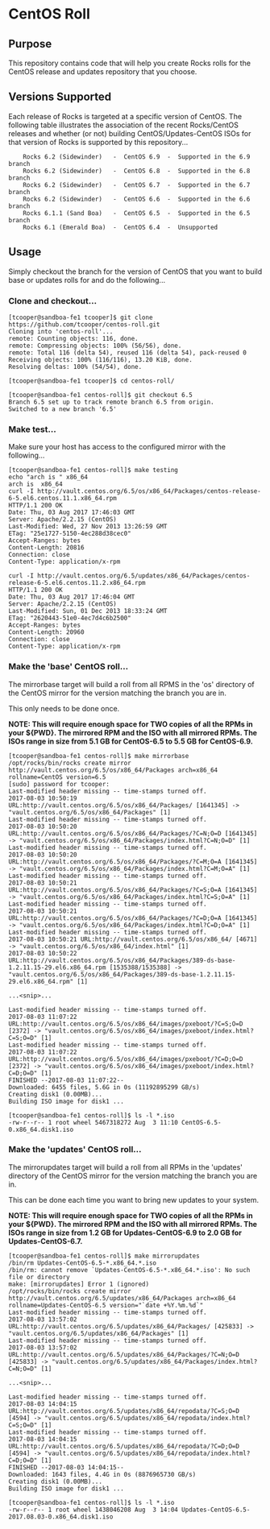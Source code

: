 # CentOS Roll

## Purpose

This repository contains code that will help you create Rocks rolls for the
CentOS release and updates repository that you choose.

## Versions Supported

Each release of Rocks is targeted at a specific version of CentOS. The
following table illustrates the association of the recent Rocks/CentOS
releases and whether (or not) building CentOS/Updates-CentOS ISOs for that
version of Rocks is supported by this repository...

```
    Rocks 6.2 (Sidewinder)   -  CentOS 6.9  -  Supported in the 6.9 branch
    Rocks 6.2 (Sidewinder)   -  CentOS 6.8  -  Supported in the 6.8 branch
    Rocks 6.2 (Sidewinder)   -  CentOS 6.7  -  Supported in the 6.7 branch
    Rocks 6.2 (Sidewinder)   -  CentOS 6.6  -  Supported in the 6.6 branch
    Rocks 6.1.1 (Sand Boa)   -  CentOS 6.5  -  Supported in the 6.5 branch
    Rocks 6.1 (Emerald Boa)  -  CentOS 6.4  -  Unsupported
```

## Usage

Simply checkout the branch for the version of CentOS that you want to build
base or updates rolls for and do the following...

### Clone and checkout...

```
[tcooper@sandboa-fe1 tcooper]$ git clone https://github.com/tcooper/centos-roll.git
Cloning into 'centos-roll'...
remote: Counting objects: 116, done.
remote: Compressing objects: 100% (56/56), done.
remote: Total 116 (delta 54), reused 116 (delta 54), pack-reused 0
Receiving objects: 100% (116/116), 13.20 KiB, done.
Resolving deltas: 100% (54/54), done.

[tcooper@sandboa-fe1 tcooper]$ cd centos-roll/

[tcooper@sandboa-fe1 centos-roll]$ git checkout 6.5
Branch 6.5 set up to track remote branch 6.5 from origin.
Switched to a new branch '6.5'

```

### Make test...

Make sure your host has access to the configured mirror with the following...

```
[tcooper@sandboa-fe1 centos-roll]$ make testing
echo "arch is " x86_64
arch is  x86_64
curl -I http://vault.centos.org/6.5/os/x86_64/Packages/centos-release-6-5.el6.centos.11.1.x86_64.rpm
HTTP/1.1 200 OK
Date: Thu, 03 Aug 2017 17:46:03 GMT
Server: Apache/2.2.15 (CentOS)
Last-Modified: Wed, 27 Nov 2013 13:26:59 GMT
ETag: "25e1727-5150-4ec288d38cec0"
Accept-Ranges: bytes
Content-Length: 20816
Connection: close
Content-Type: application/x-rpm

curl -I http://vault.centos.org/6.5/updates/x86_64/Packages/centos-release-6-5.el6.centos.11.2.x86_64.rpm
HTTP/1.1 200 OK
Date: Thu, 03 Aug 2017 17:46:04 GMT
Server: Apache/2.2.15 (CentOS)
Last-Modified: Sun, 01 Dec 2013 18:33:24 GMT
ETag: "2620443-51e0-4ec7d4c6b2500"
Accept-Ranges: bytes
Content-Length: 20960
Connection: close
Content-Type: application/x-rpm
```

### Make the 'base' CentOS roll...

The mirrorbase target will build a roll from all RPMS in the 'os' directory of
the CentOS mirror for the version matching the branch you are in.

This only needs to be done once.

**NOTE: This will require enough space for TWO copies of all the RPMs in your
${PWD}. The mirrored RPM and the ISO with all mirrored RPMs. The ISOs range in
size from 5.1 GB for CentOS-6.5 to 5.5 GB for CentOS-6.9.**

```
[tcooper@sandboa-fe1 centos-roll]$ make mirrorbase
/opt/rocks/bin/rocks create mirror http://vault.centos.org/6.5/os/x86_64/Packages arch=x86_64 rollname=CentOS version=6.5
[sudo] password for tcooper:
Last-modified header missing -- time-stamps turned off.
2017-08-03 10:50:19 URL:http://vault.centos.org/6.5/os/x86_64/Packages/ [1641345] -> "vault.centos.org/6.5/os/x86_64/Packages" [1]
Last-modified header missing -- time-stamps turned off.
2017-08-03 10:50:20 URL:http://vault.centos.org/6.5/os/x86_64/Packages/?C=N;O=D [1641345] -> "vault.centos.org/6.5/os/x86_64/Packages/index.html?C=N;O=D" [1]
Last-modified header missing -- time-stamps turned off.
2017-08-03 10:50:20 URL:http://vault.centos.org/6.5/os/x86_64/Packages/?C=M;O=A [1641345] -> "vault.centos.org/6.5/os/x86_64/Packages/index.html?C=M;O=A" [1]
Last-modified header missing -- time-stamps turned off.
2017-08-03 10:50:21 URL:http://vault.centos.org/6.5/os/x86_64/Packages/?C=S;O=A [1641345] -> "vault.centos.org/6.5/os/x86_64/Packages/index.html?C=S;O=A" [1]
Last-modified header missing -- time-stamps turned off.
2017-08-03 10:50:21 URL:http://vault.centos.org/6.5/os/x86_64/Packages/?C=D;O=A [1641345] -> "vault.centos.org/6.5/os/x86_64/Packages/index.html?C=D;O=A" [1]
Last-modified header missing -- time-stamps turned off.
2017-08-03 10:50:21 URL:http://vault.centos.org/6.5/os/x86_64/ [4671] -> "vault.centos.org/6.5/os/x86_64/index.html" [1]
2017-08-03 10:50:22 URL:http://vault.centos.org/6.5/os/x86_64/Packages/389-ds-base-1.2.11.15-29.el6.x86_64.rpm [1535388/1535388] -> "vault.centos.org/6.5/os/x86_64/Packages/389-ds-base-1.2.11.15-29.el6.x86_64.rpm" [1]

...<snip>...

Last-modified header missing -- time-stamps turned off.
2017-08-03 11:07:22 URL:http://vault.centos.org/6.5/os/x86_64/images/pxeboot/?C=S;O=D [2372] -> "vault.centos.org/6.5/os/x86_64/images/pxeboot/index.html?C=S;O=D" [1]
Last-modified header missing -- time-stamps turned off.
2017-08-03 11:07:22 URL:http://vault.centos.org/6.5/os/x86_64/images/pxeboot/?C=D;O=D [2372] -> "vault.centos.org/6.5/os/x86_64/images/pxeboot/index.html?C=D;O=D" [1]
FINISHED --2017-08-03 11:07:22--
Downloaded: 6455 files, 5.6G in 0s (11192895299 GB/s)
Creating disk1 (0.00MB)...
Building ISO image for disk1 ...

[tcooper@sandboa-fe1 centos-roll]$ ls -l *.iso
-rw-r--r-- 1 root wheel 5467318272 Aug  3 11:10 CentOS-6.5-0.x86_64.disk1.iso

```

### Make the 'updates' CentOS roll...

The mirrorupdates target will build a roll from all RPMs in the 'updates' directory
of the CentOS mirror for the version matching the branch you are in.

This can be done each time you want to bring new updates to your system.

**NOTE: This will require enough space for TWO copies of all the RPMs in your
${PWD}. The mirrored RPM and the ISO with all mirrored RPMs. The ISOs range in
size from 1.2 GB for Updates-CentOS-6.9 to 2.0 GB for Updates-CentOS-6.7.**

```
[tcooper@sandboa-fe1 centos-roll]$ make mirrorupdates
/bin/rm Updates-CentOS-6.5-*.x86_64.*.iso
/bin/rm: cannot remove `Updates-CentOS-6.5-*.x86_64.*.iso': No such file or directory
make: [mirrorupdates] Error 1 (ignored)
/opt/rocks/bin/rocks create mirror http://vault.centos.org/6.5/updates/x86_64/Packages arch=x86_64 rollname=Updates-CentOS-6.5 version="`date +%Y.%m.%d`"
Last-modified header missing -- time-stamps turned off.
2017-08-03 13:57:02 URL:http://vault.centos.org/6.5/updates/x86_64/Packages/ [425833] -> "vault.centos.org/6.5/updates/x86_64/Packages" [1]
Last-modified header missing -- time-stamps turned off.
2017-08-03 13:57:02 URL:http://vault.centos.org/6.5/updates/x86_64/Packages/?C=N;O=D [425833] -> "vault.centos.org/6.5/updates/x86_64/Packages/index.html?C=N;O=D" [1]

...<snip>...

Last-modified header missing -- time-stamps turned off.
2017-08-03 14:04:15 URL:http://vault.centos.org/6.5/updates/x86_64/repodata/?C=S;O=D [4594] -> "vault.centos.org/6.5/updates/x86_64/repodata/index.html?C=S;O=D" [1]
Last-modified header missing -- time-stamps turned off.
2017-08-03 14:04:15 URL:http://vault.centos.org/6.5/updates/x86_64/repodata/?C=D;O=D [4594] -> "vault.centos.org/6.5/updates/x86_64/repodata/index.html?C=D;O=D" [1]
FINISHED --2017-08-03 14:04:15--
Downloaded: 1643 files, 4.4G in 0s (8876965730 GB/s)
Creating disk1 (0.00MB)...
Building ISO image for disk1 ...

[tcooper@sandboa-fe1 centos-roll]$ ls -l *.iso
-rw-r--r-- 1 root wheel 1438046208 Aug  3 14:04 Updates-CentOS-6.5-2017.08.03-0.x86_64.disk1.iso
```
